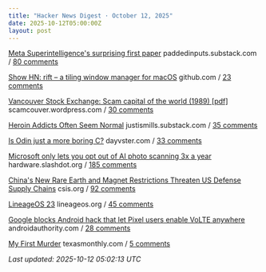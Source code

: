 ```yaml
---
title: "Hacker News Digest · October 12, 2025"
date: 2025-10-12T05:00:00Z
layout: post
---
```


[Meta Superintelligence's surprising first paper](https://paddedinputs.substack.com/p/meta-superintelligences-surprising)  paddedinputs.substack.com / [80 comments](https://news.ycombinator.com/item?id=45553577)

[Show HN: rift – a tiling window manager for macOS](https://github.com/acsandmann/rift)  github.com / [23 comments](https://news.ycombinator.com/item?id=45553995)

[Vancouver Stock Exchange: Scam capital of the world (1989) [pdf]](https://scamcouver.wordpress.com/wp-content/uploads/2012/04/scam-capital.pdf)  scamcouver.wordpress.com / [30 comments](https://news.ycombinator.com/item?id=45553783)

[Heroin Addicts Often Seem Normal](https://justismills.substack.com/p/heroin-addicts-often-seem-normal)  justismills.substack.com / [35 comments](https://news.ycombinator.com/item?id=45553296)

[Is Odin just a more boring C?](https://dayvster.com/blog/is-odin-just-a-more-boring-c/)  dayvster.com / [33 comments](https://news.ycombinator.com/item?id=45551995)

[Microsoft only lets you opt out of AI photo scanning 3x a year](https://hardware.slashdot.org/story/25/10/11/0238213/microsofts-onedrive-begins-testing-face-recognizing-ai-for-photos-for-some-preview-users)  hardware.slashdot.org / [185 comments](https://news.ycombinator.com/item?id=45551504)

[China's New Rare Earth and Magnet Restrictions Threaten US Defense Supply Chains](https://www.csis.org/analysis/chinas-new-rare-earth-and-magnet-restrictions-threaten-us-defense-supply-chains)  csis.org / [92 comments](https://news.ycombinator.com/item?id=45554369)

[LineageOS 23](https://lineageos.org/Changelog-30/)  lineageos.org / [45 comments](https://news.ycombinator.com/item?id=45553835)

[Google blocks Android hack that let Pixel users enable VoLTE anywhere](https://www.androidauthority.com/pixel-ims-broken-october-update-3606444/)  androidauthority.com / [28 comments](https://news.ycombinator.com/item?id=45553764)

[My First Murder](https://www.texasmonthly.com/true-crime/skip-hollandsworth-new-book-she-kills/)  texasmonthly.com / [5 comments](https://news.ycombinator.com/item?id=45490980)


_Last updated: 2025-10-12 05:02:13 UTC_
